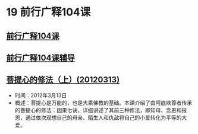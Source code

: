 # 19 前行广释104课

## [前行广释104课](https://huidengchanxiu.net/refs/qxgs/qxgs-09ptx#前行广释第104课)

## [前行广释104课辅导](https://huidengchanxiu.net/refs/qxgs/fudao/qxgsfd-09ptx#前行广释第104课辅导)

## [菩提心的修法（上）(20120313)](https://www.fohuifayu.com/index.php/huideng-jiangtang/fofa-jianxiu/puti-xin/743-l12002)

- 时间：2012年3月13日
- 概述：菩提心是万能的，也是大乘佛教的基础。本课介绍了由阿底峡尊者传承的菩提心的修法：因果七诀，详细讲述了其前三种修法，即知母、念恩和报恩，通过依次观想自己的母亲、陌生人和仇敌将自己的小爱转化为平等的大爱。